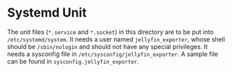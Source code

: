 # Systemd Unit

The unit files (`*.service` and `*.socket`) in this directory are to be put into `/etc/systemd/system`.
It needs a user named `jellyfin_exporter`, whose shell should be `/sbin/nologin` and should not have any special
privileges.
It needs a sysconfig file in `/etc/sysconfig/jellyfin_exporter`.
A sample file can be found in `sysconfig.jellyfin_exporter`.
